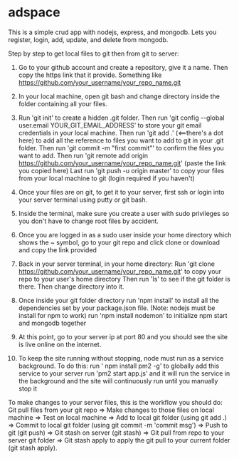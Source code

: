 # adspace
This is a simple crud app with nodejs, express, and mongodb. Lets you register, login, add, update, and delete from mongodb.

Step by step to get local files to git then from git to server:

1. Go to your github account and create a repository, give it a name. Then copy the https link that it provide. Something like https://github.com/your_username/your_repo_name.git

2. In your local machine, open git bash and change directory inside the folder containing all your files.

3. Run 'git init' to create a hidden .git folder. 
Then run 'git config --global user.email YOUR_GIT_EMAIL_ADDRESS' to store your git email credentials in your local machine. 
Then run 'git add .' (<==there's a dot here) to add all the reference to files you want to add to git in your .git folder. 
Then run 'git commit -m "first commit"' to confirm the files you want to add. 
Then run 'git remote add origin https://github.com/your_username/your_repo_name.git' (paste the link you copied here)
Last run 'git push -u origin master' to copy your files from your local machine to git (login required if you haven't)

4. Once your files are on git, to get it to your server, first ssh or login into your server terminal using putty or git bash.

5. Inside the terminal, make sure you create a user with sudo privileges so you don't have to change root files by accident.

6. Once you are logged in as a sudo user inside your home directory which shows the ~ symbol, go to your git repo and click clone or download and copy the link provided

7. Back in your server terminal, in your home directory:
Run 'git clone https://github.com/your_username/your_repo_name.git' to copy your repo to your user's home directory
Then run 'ls' to see if the git folder is there.
Then change directory into it.

8. Once inside your git folder directory
run 'npm install' to install all the dependencies set by your package.json file. (Note: nodejs must be install for npm to work)
run 'npm install nodemon' to initialize npm start and mongodb together

9. At this point, go to your server ip at port 80 and you should see the site is live online on the internet.

10. To keep the site running without stopping, node must run as a service background. To do this:
run ' npm install pm2 -g' to globally add this service to your server
run 'pm2 start app.js' and it will run the service in the background and the site will continuously run until you manually stop it

To make changes to your server files, this is the workflow you should do:
Git pull files from your git repo => Make changes to those files on local machine => Test on local machine => Add to local git folder (using git add .) => Commit to local git folder (using git commit -m 'commit msg') => Push to git (git push) => Git stash on server (git stash) => Git pull from repo to your server git folder => Git stash apply to apply the git pull to your current folder (git stash apply). 



